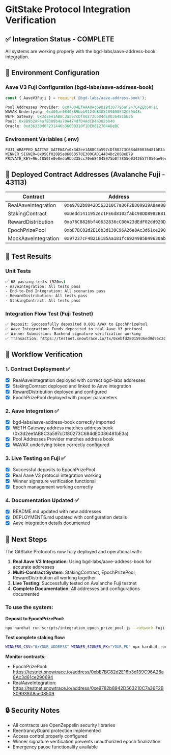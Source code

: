 # GitStake Protocol Integration Verification

## ✅ Integration Status - COMPLETE

All systems are working properly with the bgd-labs/aave-address-book integration.

## 🔧 Environment Configuration

### Aave V3 Fuji Configuration (bgd-labs/aave-address-book)
```javascript
const { AaveV3Fuji } = require('@bgd-labs/aave-address-book');

Pool Addresses Provider: 0x07D04EfAAA0Ac69D19d107795aF247C42Eb50F1C
WAVAX Underlying: 0xd00ae08403B9bbb9124bB305C09058E32C39A48c  
WETH Gateway: 0x3d2ee1AB8C3a597cDf80273C684dE0036481bE3a
Pool: 0x8B9b2AF4afB389b4a70A474dfD4AdCD4a302bb40
Oracle: 0xd36338d0F231446b36008310f1DE0812784ADeBC
```

### Environment Variables (.env)
```
FUJI_WRAPPED_NATIVE_GATEWAY=0x3d2ee1AB8C3a597cDf80273C684dE0036481bE3a
WINNER_SIGNER=0x95Cf028D5e86863570E300CAD14484Dc2068eB79
PRIVATE_KEY=96cf850fe0e8eda9bb335cc70e684045975b0f7855e0342657f050ae9ecd1c94
```

## 📜 Deployed Contract Addresses (Avalanche Fuji - 43113)

| Contract | Address |
|----------|---------|
| RealAaveIntegration | `0xe9782b8942D563210C7a36F2B309939A8ae08509` |
| StakingContract | `0xDedd1411952ec1FE6d8102fabC98DD8982B8196d` |
| RewardDistribution | `0xa76C8826bf40632836cC00A23dEdF02dd920DadF` |
| EpochPrizePool | `0xbE7BC82d2E16b3d139C96A26a8Ac3d61ce290694` |
| MockAaveIntegration | `0x97237cF4B21B185Aa181fc69249B5B49630ab74c` |

## 🧪 Test Results

### Unit Tests
```bash
✅ 68 passing tests (920ms)
- AaveIntegration: All tests pass
- End-to-End Integration: All scenarios pass
- RewardDistribution: All tests pass
- StakingContract: All tests pass
```

### Integration Flow Test (Fuji Testnet)
```bash
✅ Deposit: Successfully deposited 0.001 AVAX to EpochPrizePool
✅ Aave Integration: Funds deposited to real Aave V3 protocol
✅ Winner Submission: Backend signature verification working
✅ Transaction: https://testnet.snowtrace.io/tx/0xebfd28015936ed9d95c2c3b0eb0cc08b74ba4559319900346d062fe66a1d87f4
```

## 🔄 Workflow Verification

### 1. Contract Deployment ✅
- [x] RealAaveIntegration deployed with correct bgd-labs addresses
- [x] StakingContract deployed and linked to Aave integration
- [x] RewardDistribution deployed and configured
- [x] EpochPrizePool deployed with proper parameters

### 2. Aave Integration ✅
- [x] bgd-labs/aave-address-book correctly imported
- [x] WETH Gateway address matches address book (0x3d2ee1AB8C3a597cDf80273C684dE0036481bE3a)
- [x] Pool Addresses Provider matches address book
- [x] WAVAX underlying token correctly configured

### 3. Live Testing on Fuji ✅
- [x] Successful deposits to EpochPrizePool
- [x] Real Aave V3 protocol integration working
- [x] Winner signature verification functional
- [x] Epoch management working correctly

### 4. Documentation Updated ✅
- [x] README.md updated with new addresses
- [x] DEPLOYMENTS.md updated with configuration details
- [x] Aave integration details documented

## 🎯 Next Steps

The GitStake Protocol is now fully deployed and operational with:

1. **Real Aave V3 Integration**: Using bgd-labs/aave-address-book for accurate addresses
2. **Multi-Contract System**: StakingContract, EpochPrizePool, RewardDistribution all working together
3. **Live Testing**: Successfully tested on Avalanche Fuji testnet
4. **Complete Documentation**: All addresses and configurations documented

### To use the system:

**Deposit to EpochPrizePool:**
```bash
npx hardhat run scripts/integration_epoch_prize_pool.js --network fuji
```

**Test complete staking flow:**
```bash
WINNERS_CSV="0xYOUR_ADDRESS" WINNER_SIGNER_PK="YOUR_PK" npx hardhat run scripts/integration_epoch_prize_pool.js --network fuji
```

**Monitor contracts:**
- EpochPrizePool: https://testnet.snowtrace.io/address/0xbE7BC82d2E16b3d139C96A26a8Ac3d61ce290694
- RealAaveIntegration: https://testnet.snowtrace.io/address/0xe9782b8942D563210C7a36F2B309939A8ae08509

## 🔒 Security Notes

- All contracts use OpenZeppelin security libraries
- ReentrancyGuard protection implemented
- Access control properly configured
- Winner signature verification prevents unauthorized epoch finalization
- Emergency pause functionality available
